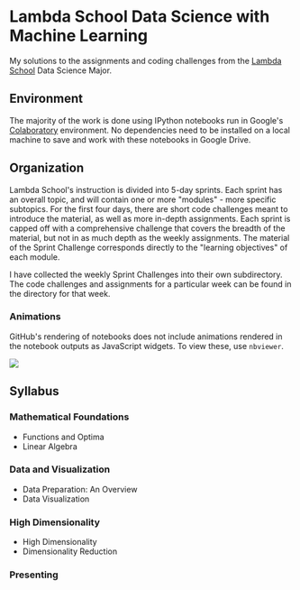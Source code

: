 # Lambda School Data Science with Machine Learning

My solutions to the assignments and coding challenges from the [Lambda School](https://lambdaschool.com/) Data Science Major.

## Environment

The majority of the work is done using IPython notebooks run in Google's [Colaboratory](https://colab.research.google.com/notebooks/welcome.ipynb) environment. No dependencies need to be installed on a local machine to save and work with these notebooks in Google Drive.

## Organization

Lambda School's instruction is divided into 5-day sprints. Each sprint has an overall topic, and will contain one or more "modules" - more specific subtopics. For the first four days, there are short code challenges meant to introduce the material, as well as more in-depth assignments. Each sprint is capped off with a comprehensive challenge that covers the breadth of the material, but not in as much depth as the weekly assignments. The material of the Sprint Challenge corresponds directly to the "learning objectives" of each module.

I have collected the weekly Sprint Challenges into their own subdirectory. The code challenges and assignments for a particular week can be found in the directory for that week.

### Animations

GitHub's rendering of notebooks does not include animations rendered in the notebook outputs as JavaScript widgets. To view these, use `nbviewer`.

![](https://github.com/rayheberer/LambdaSchoolDataScience/blob/master/img/nbviewer.png) 

## Syllabus

### Mathematical Foundations
* Functions and Optima
* Linear Algebra

### Data and Visualization
* Data Preparation: An Overview
* Data Visualization

### High Dimensionality
* High Dimensionality
* Dimensionality Reduction

### Presenting